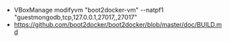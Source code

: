 - VBoxManage modifyvm "boot2docker-vm" --natpf1 "guestmongodb,tcp,127.0.0.1,27017,,27017"
- https://github.com/boot2docker/boot2docker/blob/master/doc/BUILD.md
